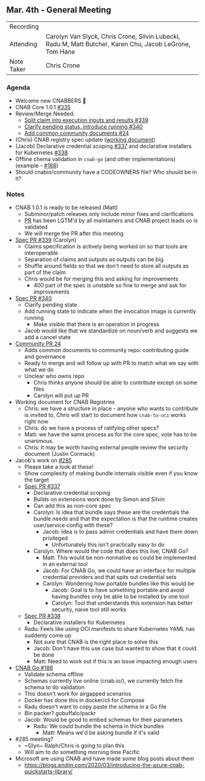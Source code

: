 ## Mar. 4th - General Meeting

|  |  | 
| -------- | -------- |
| Recording  |  |
| Attending  | Carolyn Van Slyck, Chris Crone, Silvin Lubecki, Radu M, Matt Butcher, Karen Chu, Jacob LeGrone, Tom Hane |
| Note Taker | Chris Crone |

### Agenda

* Welcome new CNABBERS 🦀
* CNAB Core 1.0.1 [#335](https://github.com/cnabio/cnab-spec/pull/335)
* Review/Merge Needed:
    * [Split claim into execution inputs and results #339](https://github.com/cnabio/cnab-spec/pull/339)
    * [Clarify pending status, introduce running #340](https://github.com/cnabio/cnab-spec/pull/340)
    * [Add common community documents #24](https://github.com/cnabio/community/pull/24)
* (Chris) CNAB registry spec update ([working document](https://hackmd.io/@UttpSA1cSfWU-VNqaNJATw/HySy-hQEI/edit))
* (Jacob) Declarative credential scoping [#337](https://github.com/cnabio/cnab-spec/issues/337) and declarative installers for Kubernetes [#338](https://github.com/cnabio/cnab-spec/issues/338)
* Offline chema validation in `cnab-go` (and other implementations) (example - [#188](https://github.com/cnabio/cnab-go/pull/188))
* Should cnabio/community have a CODEOWNERS file? Who should be in it?

### Notes

- CNAB 1.0.1 is ready to be released (Matt)
    - Subminor/patch releases only include minor fixes and clarifications
    - [PR](https://github.com/cnabio/cnab-spec/pull/335) has been LGTM'd by all maintainers and CNAB project leads so is validated
    - We will merge the PR after this meeting
- [Spec PR #339](https://github.com/cnabio/cnab-spec/pull/339) (Carolyn)
    - Claims specification is actively being worked on so that tools are interoperable
    - Separation of claims and outputs as outputs can be big
    - Shuffle around fields so that we don't need to store all outputs as part of the claim
    - Chris would be for merging this and asking for improvements
        - 400 part of the spec is unstable so fine to merge and ask for improvements
- [Spec PR #340](https://github.com/cnabio/cnab-spec/pull/340)
    - Clarify pending state
    - Add running state to indicate when the invocation image is currently running
        - Make visible that there is an operation in progress
    - Jacob would like that we standardize on noun/verb and suggests we add a cancel state
- [Community PR 24](https://github.com/cnabio/community/pull/24)
    - Adds common documents to community repo: contributing guide and governance
    - Ready to merge and will follow up with PR to match what we say with what we do
    - Unclear who owns repo
        - Chris thinks anyone should be able to contribute except on some files
        - Carolyn will put up PR
- Working document for CNAB Registries
    - Chris: we have a structure in place - anyone who wants to contribute is invited to, Chris will start to document how `cnab-to-oci` works right now
    - Chris: do we have a process of ratifying other specs?
    - Matt: we have the same process as for the core spec, vote has to be unanimous.
    - Chris: it may be worth having external people review the security document (Justin Cormack)
- Jacob's work on [#285](https://github.com/cnabio/cnab-spec/issues/285)
    - Please take a look at these!
    - Show complexity of making bundle internals visible even if you know the target
    - [Spec PR #337](https://github.com/cnabio/cnab-spec/issues/337)
        - Declarative credential scoping
        - Builds on extensions work done by Simon and Silvin
        - Can add this as non-core spec
        - Carolyn: Is idea that bundle says these are the credentials the bundle needs and that the expectation is that the runtime creates user/service config with these?
            - Jacob: Idea is to pass admin credentials and have them down privileged
                - Unfortunately this isn't practically easy to do
        - Carolyn: Where would the code that does this live, CNAB Go?
            - Matt: This would be non-normative so could be implemented in an external tool
            - Jacob: For CNAB Go, we could have an interface for multiple credential providers and that spits out credential sets
            - Carolyn: Wondering how portable bundles like this would be
                - Jacob: Goal is to have something portable and avoid having bundles only be able to be installed by one tool
                - Carolyn: Tool that understands this extension has better security, naive tool still works
    - [Spec PR #338](https://github.com/cnabio/cnab-spec/issues/338)
        - Declarative installers for Kubernetes
    - Radu: Feels like using OCI manifests to share Kubernetes YAML has suddenly come up
        - Not sure that CNAB is the right place to solve this
        - Jacob: Don't have this use case but wanted to show that it could be done
        - Matt: Need to work out if this is an issue impacting enough users
- [CNAB Go #188](https://github.com/cnabio/cnab-go/pull/188)
    - Validate schema offline
    - Schemas currently live online (cnab.io/), we currently fetch the schema to do validation
    - This doesn't work for airgapped scenarios
    - Docker has done this in docker/cli for Compose
    - Radu doesn't want to copy paste the schema in a Go file
    - Bin packer? gobuffalo/packr
    - Jacob: Would be good to embed schemas for their parameters
        - Radu: We could bundle the schema in thick bundles
            - Matt: Means we'd be asking bundle if it's valid
- #285 meeting?
    - ~Glyn~ Ralph/Chris is going to plan this
    - Will aim to do something morning time Pacific
- Microsoft are using CNAB and have made some blog posts about them
    - https://blogs.endjin.com/2020/03/introducing-the-azure-cnab-quickstarts-library/


